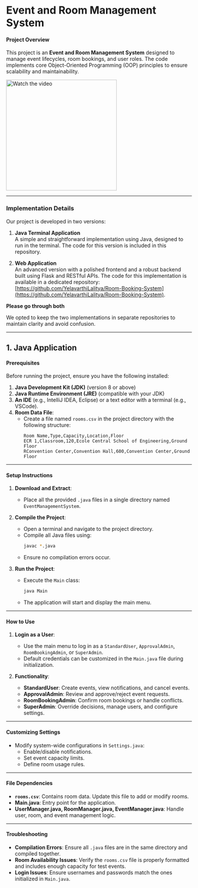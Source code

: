 # Event and Room Management System 

#### **Project Overview**
This project is an **Event and Room Management System** designed to manage event lifecycles, room bookings, and user roles. The code implements core Object-Oriented Programming (OOP) principles to ensure scalability and maintainability.

<a href="https://youtu.be/jQfo1JYeuZ4" target="_blank">
  <img src="https://github.com/user-attachments/assets/82a4bef2-9445-4fa2-9413-cf948651aebc" alt="Watch the video" style="height:300px;">
</a>

---

### Implementation Details

Our project is developed in two versions:

1. **Java Terminal Application**  
   A simple and straightforward implementation using Java, designed to run in the terminal. The code for this version is included in this repository.

2. **Web Application**  
   An advanced version with a polished frontend and a robust backend built using Flask and RESTful APIs. The code for this implementation is available in a dedicated repository: [https://github.com/YelavarthiLalitya/Room-Booking-System](https://github.com/YelavarthiLalitya/Room-Booking-System). 

**Please go through both**

We opted to keep the two implementations in separate repositories to maintain clarity and avoid confusion.

---

## 1. **Java Application**

#### **Prerequisites**
Before running the project, ensure you have the following installed:
1. **Java Development Kit (JDK)** (version 8 or above)
2. **Java Runtime Environment (JRE)** (compatible with your JDK)
3. **An IDE** (e.g., IntelliJ IDEA, Eclipse) or a text editor with a terminal (e.g., VSCode).
4. **Room Data File**:
   - Create a file named `rooms.csv` in the project directory with the following structure:
     ```
     Room Name,Type,Capacity,Location,Floor
     ECR 1,Classroom,120,Ecole Central School of Engineering,Ground Floor
     RConvention Center,Convention Hall,600,Convention Center,Ground Floor
     ```

---

#### **Setup Instructions**
1. **Download and Extract**:
   - Place all the provided `.java` files in a single directory named `EventManagementSystem`.

2. **Compile the Project**:
   - Open a terminal and navigate to the project directory.
   - Compile all Java files using:
     ```bash
     javac *.java
     ```
   - Ensure no compilation errors occur.

3. **Run the Project**:
   - Execute the `Main` class:
     ```bash
     java Main
     ```
   - The application will start and display the main menu.

---

#### **How to Use**
1. **Login as a User**:
   - Use the main menu to log in as a `StandardUser`, `ApprovalAdmin`, `RoomBookingAdmin`, or `SuperAdmin`.
   - Default credentials can be customized in the `Main.java` file during initialization.

2. **Functionality**:
   - **StandardUser**: Create events, view notifications, and cancel events.
   - **ApprovalAdmin**: Review and approve/reject event requests.
   - **RoomBookingAdmin**: Confirm room bookings or handle conflicts.
   - **SuperAdmin**: Override decisions, manage users, and configure settings.

---

#### **Customizing Settings**
- Modify system-wide configurations in `Settings.java`:
  - Enable/disable notifications.
  - Set event capacity limits.
  - Define room usage rules.

---

#### **File Dependencies**
- **`rooms.csv`**: Contains room data. Update this file to add or modify rooms.
- **Main.java**: Entry point for the application.
- **UserManager.java, RoomManager.java, EventManager.java**: Handle user, room, and event management logic.

---

#### **Troubleshooting**
- **Compilation Errors**: Ensure all `.java` files are in the same directory and compiled together.
- **Room Availability Issues**: Verify the `rooms.csv` file is properly formatted and includes enough capacity for test events.
- **Login Issues**: Ensure usernames and passwords match the ones initialized in `Main.java`.

